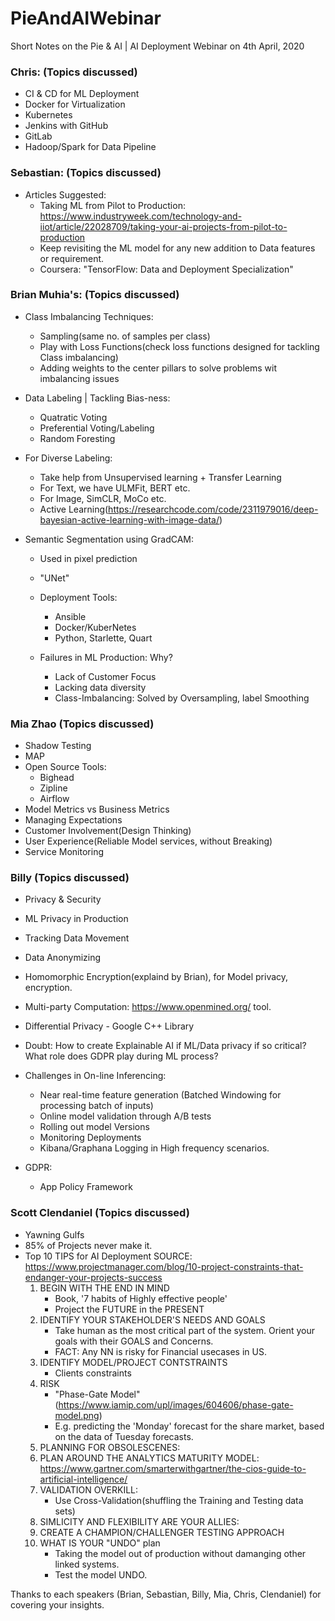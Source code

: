 # PieAndAIWebinar
Short Notes on the Pie & AI | AI Deployment Webinar on 4th April, 2020

### Chris: (Topics discussed)
- CI & CD for ML Deployment
- Docker for Virtualization
- Kubernetes
- Jenkins with GitHub
- GitLab
- Hadoop/Spark for Data Pipeline

### Sebastian: (Topics discussed)
- Articles Suggested:
	- Taking ML from Pilot to Production:
		https://www.industryweek.com/technology-and-iiot/article/22028709/taking-your-ai-projects-from-pilot-to-production
	- Keep revisiting the ML model for any new addition to Data features or requirement.
	- Coursera: "TensorFlow: Data and Deployment Specialization"


### Brian Muhia's: (Topics discussed)
- Class Imbalancing Techniques:
	- Sampling(same no. of samples per class)
	- Play with Loss Functions(check loss functions designed for tackling Class imbalancing)
	- Adding weights to the center pillars to solve problems wit imbalancing issues

- Data Labeling | Tackling Bias-ness:
	- Quatratic Voting
	- Preferential Voting/Labeling
	- Random Foresting

- For Diverse Labeling:
	- Take help from Unsupervised learning + Transfer Learning
	- For Text, we have ULMFit, BERT etc.
	- For Image, SimCLR, MoCo etc.
	- Active Learning(https://researchcode.com/code/2311979016/deep-bayesian-active-learning-with-image-data/)

- Semantic Segmentation using GradCAM:
	- Used in pixel prediction
	- "UNet"

	- Deployment Tools:
		- Ansible
		- Docker/KuberNetes
		- Python, Starlette, Quart

	- Failures in ML Production: Why?
		- Lack of Customer Focus
		- Lacking data diversity
		- Class-Imbalancing: Solved by Oversampling, label Smoothing

### Mia Zhao (Topics discussed)
- Shadow Testing
- MAP
- Open Source Tools:
	- Bighead
	- Zipline
	- Airflow
- Model Metrics vs Business Metrics
- Managing Expectations
- Customer Involvement(Design Thinking)
- User Experience(Reliable Model services, without Breaking)
- Service Monitoring

### Billy (Topics discussed)
- Privacy & Security
- ML Privacy in Production
- Tracking Data Movement
- Data Anonymizing
- Homomorphic Encryption(explaind by Brian), for Model privacy, encryption.
- Multi-party Computation: https://www.openmined.org/ tool.
- Differential Privacy - Google C++ Library
- Doubt: How to create Explainable AI if ML/Data privacy if so critical? What role does GDPR play during ML process?

- Challenges in On-line Inferencing:
	- Near real-time feature generation (Batched Windowing for processing batch of inputs)
	- Online model validation through A/B tests
	- Rolling out model Versions
	- Monitoring Deployments
	- Kibana/Graphana Logging in High frequency scenarios.
- GDPR:
	- App Policy Framework
  
### Scott Clendaniel (Topics discussed)
- Yawning Gulfs
- 85% of Projects never make it.
- Top 10 TIPS for AI Deployment
	SOURCE: https://www.projectmanager.com/blog/10-project-constraints-that-endanger-your-projects-success
	1. BEGIN WITH THE END IN MIND
		- Book, '7 habits of Highly effective people'
		- Project the FUTURE in the PRESENT
	2. IDENTIFY YOUR STAKEHOLDER'S NEEDS AND GOALS
		- Take human as the most critical part of the system. Orient your goals with their GOALS and Concerns.
		- FACT: Any NN is risky for Financial usecases in US.
	3. IDENTIFY MODEL/PROJECT CONTSTRAINTS
		- Clients constraints
	4. RISK
		- "Phase-Gate Model" (https://www.iamip.com/upl/images/604606/phase-gate-model.png)
		- E.g. predicting the 'Monday' forecast for the share market, based on the data of Tuesday forecasts.
	5. PLANNING FOR OBSOLESCENES:
	6. PLAN AROUND THE ANALYTICS MATURITY MODEL:
		https://www.gartner.com/smarterwithgartner/the-cios-guide-to-artificial-intelligence/
	7. VALIDATION OVERKILL:
		- Use Cross-Validation(shuffling the Training and Testing data sets)
	8. SIMLICITY AND FLEXIBILITY ARE YOUR ALLIES:
	9. CREATE A CHAMPION/CHALLENGER TESTING APPROACH
	10. WHAT IS YOUR "UNDO" plan
		- Taking the model out of production without damanging other linked systems.
		- Test the model UNDO.

Thanks to each speakers (Brian, Sebastian, Billy, Mia, Chris, Clendaniel) for covering your insights.
